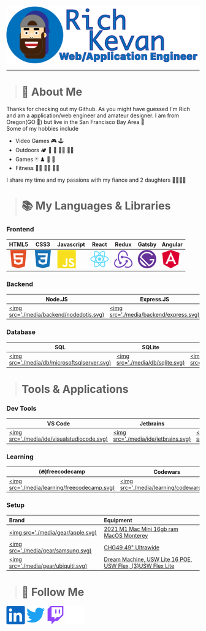 <img src="./media/avatar.png" width="800">

---
> # :information_desk_person: About Me
Thanks for checking out my Github. As you might have guessed I'm Rich and am a application/web engineer and amateur designer. I am from Oregon(GO :duck:) but live in the San Francisco Bay Area :bridge_at_night:  
Some of my hobbies include  
- Video Games :video_game: :joystick:  
- Outdoors :camping: :diving_mask: :flying_disc: :climbing_man: :rowing_man:  
- Games :black_joker: :chess_pawn: :game_die: :jigsaw:
- Fitness :weight_lifting_man: :lotus_position_man: :running_man:

I share my time and my passions with my fiance and 2 daughters :family_man_woman_girl_girl:

> # :books: My Languages & Libraries
### Frontend
| HTML5 | CSS3 | Javascript | React | Redux | Gatsby | Angular |
|---|---|---|---|---|---|---|
|[<img src='./media/frontend/html5.svg' width='48'>](#Frontend)|[<img src='./media/frontend/css3.svg' width='48'>](#Frontend)|[<img src='./media/frontend/javascript.svg' width='48'>](#Frontend)|[<img src='./media/frontend/react.svg' width='48'>](#Frontend)|[<img src='./media/frontend/redux.svg' width='48'>](#Frontend)|[<img src='./media/frontend/gatsby.svg' width='48'>](#Frontend) |[<img src='./media/frontend/angular.svg' width='48'>](#Frontend) |

### Backend
| Node.JS | Express.JS | Next.js | Python | Django |
|---|---|---|---|---|
|[<img src='./media/backend/nodedotjs.svg)](#Backend)   |[<img src='./media/backend/express.svg)](#Backend)   |[<img src='./media/backend/nextdotjs.svg)](#Backend)   |[<img src='./media/backend/python.svg)](#Backend)  |[<img src='./media/backend/django.svg)](#Backend)   |  

### Database
| SQL | SQLite | PostgreSQL | Mongo |
|---|---|---|---|
|[<img src='./media/db/microsoftsqlserver.svg)](#Database)|[<img src='./media/db/sqlite.svg)](#Database)|[<img src='./media/db/postgresql.svg)](#Database)|[<img src='./media/db/mongodb.svg)](#Database)|

> # Tools & Applications
### Dev Tools
|VS Code|Jetbrains|Web Storm|Pycharm|Github|Digital Ocean|
|---|---|---|---|---|---|
|[<img src='./media/ide/visualstudiocode.svg)](#Mytools)|[<img src='./media/ide/jetbrains.svg)](#Mytools)|[<img src='./media/ide/webstorm.svg)](#Mytools)|[<img src='./media/ide/pycharm.svg)](#Mytools)|[<img src='./media/ide/github.svg)](#Mytools)|[<img src='./media/ide/digitalocean.svg)](#Mytools)|

### Learning
|(:fire:)freecodecamp|Codewars|Udemy|HumbleBundle|
|---|---|---|---|
|[<img src='./media/learning/freecodecamp.svg)](#learning)|[<img src='./media/learning/codewars.svg)](#learning)|[<img src='./media/learning/udemy.svg)](#learning)|[<img src='./media/learning/humblebundle.svg)](#learning)|

### Setup
|Brand|Equipment|
|:---|:---|
|[<img src='./media/gear/apple.svg)](#setup)| [2021 M1 Mac Mini 16gb ram MacOS Monterey](#) |
|[<img src='./media/gear/samsung.svg)](#setup)| [CHG49 49" Ultrawide](#)  |
|[<img src='./media/gear/ubiquiti.svg)](#setup)| [Dream Machine, USW Lite 16 POE, USW Flex, (3)USW Flex Lite](#) |




> # :newspaper: Follow Me
[<img src="./media/social/linkedin.svg" width="48">](https://www.linkedin.com/in/rich-kevan/)
[<img src="./media/social/twitter.svg" width="48">](https://twitter.com/intent/follow?screen_name=richkevan)
[<img src="./media/social/twitch.svg" width="48">](https://www.twitch.tv/richkevan)
[<img src="./media/social/devdotto.svg" width="48">](https://dev.to/richkevan)


